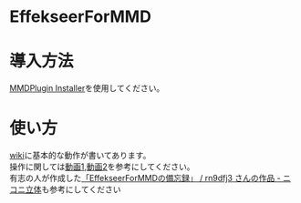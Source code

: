 # EffekseerForMMD
# 導入方法
[MMDPlugin Installer](https://github.com/oigami/MMDUtility/wiki/how_to_install)を使用してください。

# 使い方
[wiki](https://github.com/oigami/EffekseerForMMD/wiki)に基本的な動作が書いてあります。  
操作に関しては[動画1](https://twitter.com/oigami013/status/797452424097054720),[動画2](https://twitter.com/oigami013/status/783529861306523648)を参考にしてください。  
有志の人が作成した[「EffekseerForMMDの備忘録」 / rn9dfj3 さんの作品 - ニコニ立体](http://3d.nicovideo.jp/works/td28150)も参考にしてください


